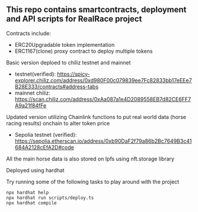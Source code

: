 ## This repo contains smartcontracts, deployment and API scripts for RealRace project 

Contracts include:
- ERC20Upgradable token implementation 
- ERC1167(clone) proxy contract to deploy multiple tokens  

Basic version deploed to chiliz testnet and mainnet
- testnet(verified): https://spicy-explorer.chiliz.com/address/0xd980F00c079839ee7Fc82833bb17eEEe7B28E333/contracts#address-tabs
- mainnet chiliz: https://scan.chiliz.com/address/0xAa087a1e4D2089558EB7d82CE6FF7A9a21f84fFe

Updated version utilizing Chainlink functions to put real world data (horse racing results) onchain to alter token price
- Sepolia testnet (verified): https://sepolia.etherscan.io/address/0xb90DaF2f79a86b2Bc7649B3c41684A2128cEfA2D#code

All the main horse data is also stored on Ipfs using nft.storage library

Deployed using hardhat

Try running some of the following tasks to play around with the project 

```shell
npx hardhat help
npx hardhat run scripts/deploy.ts
npx hardhat compile
```
